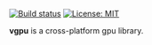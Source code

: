 [![Build status](https://github.com/amerkoleci/vgpu/workflows/Build/badge.svg)](https://github.com/amerkoleci/vgpu/actions)
[![License: MIT](https://img.shields.io/badge/License-MIT-green.svg)](https://github.com/amerkoleci/vgpu/blob/main/LICENSE)

**vgpu** is a cross-platform gpu library.
